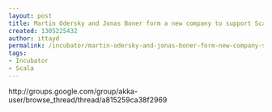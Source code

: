```yaml
---
layout: post
title: Martin Odersky and Jonas Boner form a new company to support Scala
created: 1305225432
author: ittayd
permalink: /incubator/martin-odersky-and-jonas-boner-form-new-company-support-scala
tags:
- Incubator
- Scala
---
```

<p>http://groups.google.com/group/akka-user/browse_thread/thread/a815259ca38f2969</p>
<p>&nbsp;</p>
<p>&nbsp;</p>
